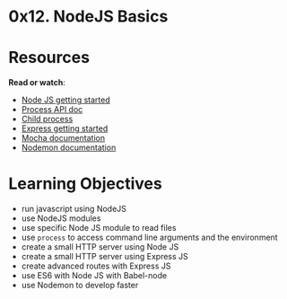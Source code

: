 # 0x12. NodeJS Basics

# **Resources**

**Read or watch**:

- [Node JS getting started](https://intranet.hbtn.io/rltoken/zB1fH6eopEsimkIDrRcOoQ)
- [Process API doc](https://intranet.hbtn.io/rltoken/RxnSYT6KBxYh84O1bdaGxw)
- [Child process](https://intranet.hbtn.io/rltoken/2TLRthTXqdyD0Rsh41sVUw)
- [Express getting started](https://intranet.hbtn.io/rltoken/V-YZtu15tr-K-MEJRtF8YQ)
- [Mocha documentation](https://intranet.hbtn.io/rltoken/LVroLBhGbLYdXxfmnukkjg)
- [Nodemon documentation](https://intranet.hbtn.io/rltoken/es5vkktggXsqzvgVRO1yxw)

# **Learning Objectives**

- run javascript using NodeJS
- use NodeJS modules
- use specific Node JS module to read files
- use `process` to access command line arguments and the environment
- create a small HTTP server using Node JS
- create a small HTTP server using Express JS
- create advanced routes with Express JS
- use ES6 with Node JS with Babel-node
- use Nodemon to develop faster